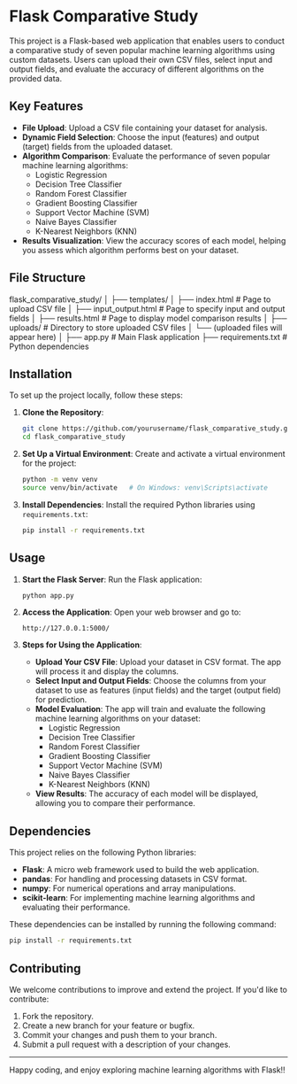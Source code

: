 
# Flask Comparative Study

This project is a Flask-based web application that enables users to conduct a comparative study of seven popular machine learning algorithms using custom datasets. Users can upload their own CSV files, select input and output fields, and evaluate the accuracy of different algorithms on the provided data.

## Key Features

- **File Upload**: Upload a CSV file containing your dataset for analysis.
- **Dynamic Field Selection**: Choose the input (features) and output (target) fields from the uploaded dataset.
- **Algorithm Comparison**: Evaluate the performance of seven popular machine learning algorithms:
  - Logistic Regression
  - Decision Tree Classifier
  - Random Forest Classifier
  - Gradient Boosting Classifier
  - Support Vector Machine (SVM)
  - Naive Bayes Classifier
  - K-Nearest Neighbors (KNN)
- **Results Visualization**: View the accuracy scores of each model, helping you assess which algorithm performs best on your dataset.

## File Structure


flask_comparative_study/
│
├── templates/
│   ├── index.html              # Page to upload CSV file
│   ├── input_output.html       # Page to specify input and output fields
│   ├── results.html            # Page to display model comparison results
│
├── uploads/                    # Directory to store uploaded CSV files
│   └── (uploaded files will appear here)
│
├── app.py                      # Main Flask application
├── requirements.txt            # Python dependencies


## Installation

To set up the project locally, follow these steps:

1. **Clone the Repository**:
   ```bash
   git clone https://github.com/yourusername/flask_comparative_study.git
   cd flask_comparative_study
   ```

2. **Set Up a Virtual Environment**:
   Create and activate a virtual environment for the project:
   ```bash
   python -m venv venv
   source venv/bin/activate   # On Windows: venv\Scripts\activate
   ```

3. **Install Dependencies**:
   Install the required Python libraries using `requirements.txt`:
   ```bash
   pip install -r requirements.txt
   ```

## Usage

1. **Start the Flask Server**:
   Run the Flask application:
   ```bash
   python app.py
   ```

2. **Access the Application**:
   Open your web browser and go to:
   ```
   http://127.0.0.1:5000/
   ```

3. **Steps for Using the Application**:
   - **Upload Your CSV File**: Upload your dataset in CSV format. The app will process it and display the columns.
   - **Select Input and Output Fields**: Choose the columns from your dataset to use as features (input fields) and the target (output field) for prediction.
   - **Model Evaluation**: The app will train and evaluate the following machine learning algorithms on your dataset:
     - Logistic Regression
     - Decision Tree Classifier
     - Random Forest Classifier
     - Gradient Boosting Classifier
     - Support Vector Machine (SVM)
     - Naive Bayes Classifier
     - K-Nearest Neighbors (KNN)
   - **View Results**: The accuracy of each model will be displayed, allowing you to compare their performance.

## Dependencies

This project relies on the following Python libraries:

- **Flask**: A micro web framework used to build the web application.
- **pandas**: For handling and processing datasets in CSV format.
- **numpy**: For numerical operations and array manipulations.
- **scikit-learn**: For implementing machine learning algorithms and evaluating their performance.

These dependencies can be installed by running the following command:
```bash
pip install -r requirements.txt
```

## Contributing

We welcome contributions to improve and extend the project. If you'd like to contribute:

1. Fork the repository.
2. Create a new branch for your feature or bugfix.
3. Commit your changes and push them to your branch.
4. Submit a pull request with a description of your changes.


---

Happy coding, and enjoy exploring machine learning algorithms with Flask!!

